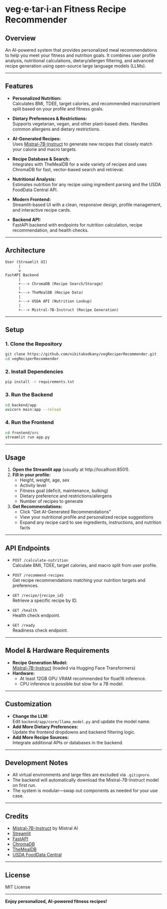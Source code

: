 # veg·e·tar·i·an Fitness Recipe Recommender

## Overview

An AI-powered system that provides personalized meal recommendations to help you meet your fitness and nutrition goals. It combines user profile analysis, nutritional calculations, dietary/allergen filtering, and advanced recipe generation using open-source large language models (LLMs).

---

## Features

- **Personalized Nutrition:**  
  Calculates BMI, TDEE, target calories, and recommended macronutrient split based on your profile and fitness goals.

- **Dietary Preferences & Restrictions:**  
  Supports vegetarian, vegan, and other plant-based diets. Handles common allergens and dietary restrictions.

- **AI-Generated Recipes:**  
  Uses [Mistral-7B-Instruct](https://huggingface.co/mistralai/Mistral-7B-Instruct-v0.2) to generate new recipes that closely match your calorie and macro targets.

- **Recipe Database & Search:**  
  Integrates with TheMealDB for a wide variety of recipes and uses ChromaDB for fast, vector-based search and retrieval.

- **Nutritional Analysis:**  
  Estimates nutrition for any recipe using ingredient parsing and the USDA FoodData Central API.

- **Modern Frontend:**  
  Streamlit-based UI with a clean, responsive design, profile management, and interactive recipe cards.

- **Backend API:**  
  FastAPI backend with endpoints for nutrition calculation, recipe recommendation, and health checks.

---

## Architecture

```
User (Streamlit UI)
      |
      v
FastAPI Backend
      |
      +---> ChromaDB (Recipe Search/Storage)
      |
      +---> TheMealDB (Recipe Data)
      |
      +---> USDA API (Nutrition Lookup)
      |
      +---> Mistral-7B-Instruct (Recipe Generation)
```

---

## Setup

### 1. Clone the Repository

```sh
git clone https://github.com/nikitakodkany/vegReciperRecommender.git
cd vegReciperRecommender
```

### 2. Install Dependencies

```sh
pip install -r requirements.txt
```

### 3. Run the Backend

```sh
cd backend/app
uvicorn main:app --reload
```

### 4. Run the Frontend

```sh
cd frontend/src
streamlit run app.py
```

---

## Usage

1. **Open the Streamlit app** (usually at http://localhost:8501).
2. **Fill in your profile:**  
   - Height, weight, age, sex  
   - Activity level  
   - Fitness goal (deficit, maintenance, bulking)  
   - Dietary preference and restrictions/allergens  
   - Number of recipes to generate
3. **Get Recommendations:**  
   - Click "Get AI-Generated Recommendations"
   - View your nutritional profile and personalized recipe suggestions
   - Expand any recipe card to see ingredients, instructions, and nutrition facts

---

## API Endpoints

- `POST /calculate-nutrition`  
  Calculate BMI, TDEE, target calories, and macro split from user profile.

- `POST /recommend-recipes`  
  Get recipe recommendations matching your nutrition targets and preferences.

- `GET /recipe/{recipe_id}`  
  Retrieve a specific recipe by ID.

- `GET /health`  
  Health check endpoint.

- `GET /ready`  
  Readiness check endpoint.

---

## Model & Hardware Requirements

- **Recipe Generation Model:**  
  [Mistral-7B-Instruct](https://huggingface.co/mistralai/Mistral-7B-Instruct-v0.2) (loaded via Hugging Face Transformers)
- **Hardware:**  
  - At least 12GB GPU VRAM recommended for float16 inference.
  - CPU inference is possible but slow for a 7B model.

---

## Customization

- **Change the LLM:**  
  Edit `backend/app/core/llama_model.py` and update the model name.
- **Add More Dietary Preferences:**  
  Update the frontend dropdowns and backend filtering logic.
- **Add More Recipe Sources:**  
  Integrate additional APIs or databases in the backend.

---

## Development Notes

- All virtual environments and large files are excluded via `.gitignore`.
- The backend will automatically download the Mistral-7B-Instruct model on first run.
- The system is modular—swap out components as needed for your use case.

---

## Credits

- [Mistral-7B-Instruct](https://huggingface.co/mistralai/Mistral-7B-Instruct-v0.2) by Mistral AI
- [Streamlit](https://streamlit.io/)
- [FastAPI](https://fastapi.tiangolo.com/)
- [ChromaDB](https://www.trychroma.com/)
- [TheMealDB](https://www.themealdb.com/)
- [USDA FoodData Central](https://fdc.nal.usda.gov/)

---

## License

MIT License

---

**Enjoy personalized, AI-powered fitness recipes!** 
